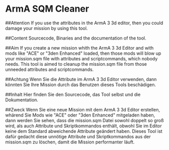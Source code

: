 # ArmA SQM Cleaner

##Attention
If you use the attributes in the ArmA 3 3d editor, then you could damage your mission by using this tool.

##Content
Sourcecode, Binaries and the documentation of the tool.

##Aim
If you create a new mission whith the ArmA 3 3d Editor and with mods like "ACE" or "3den Enhanced" loaded, then those mods will blow up your mission.sqm file with attributes and scriptcommands, which nobody needs. This tool is aimed to cleanup the mission.sqm file from those unneeded attributes and scriptcommands.

##Achtung
Wenn Sie die Attribute im ArmA 3 3d Editor verwenden, dann könnten Sie Ihre Mission durch das Benutzen dieses Tools beschädigen.

##Inhalt
Hier finden Sie den Sourcecode, das Tool selbst und die Dokumentation.

##Zweck
Wenn Sie eine neue Mission mit dem ArmA 3 3d Editor erstellen, whärend Sie Mods wie "ACE" oder "3den Enhanced" mitgeladen haben, dann werden Sie sehen, dass die mission.sqm Datei sowohl doppelt so groß wird, als auch Attribute und Skriptkommandos enthält, obwohl Sie im Editor keine dem Standard abweichende Attribute geändert haben. Dieses Tool ist dafür gedacht diese unnötige Attribute und Skriptkommandos aus der mission.sqm zu löschen, damit die Mission performanter läuft.
